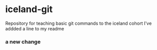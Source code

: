 # iceland-git
Repository for teaching basic git commands to the iceland cohort
I've addded a line to my readme
### a new change
